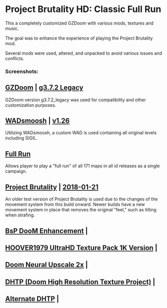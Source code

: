 # Project Brutality HD: Classic Full Run

This a completely customized GZDoom with various mods, textures and music.

The goal was to enhance the experience of playing the Project Brutality mod.

Several mods were used, altered, and unpacked to avoid various issues and conflicts.

### Screenshots:


## [GZDoom](https://zdoom.org/downloads)  |  [g3.7.2 Legacy](https://zdoom.org/files/gzdoom/bin/gzdoom-bin-3-8-0-legacy-x64.zip)

GZDoom version g3.7.2_legacy was used for compatibility and other customization purposes.

## [WADsmoosh](https://jp.itch.io/wadsmoosh)  |  [v1.26](https://jp.itch.io/wadsmoosh/devlog/178575/wadsmoosh-126-hotfix)

Utilizing WADsmoosh, a custom WAD is used containing all original levels including SIGIL.

## [Full Run](https://jp.itch.io/doom-fullrun)
Allows player to play a "full run" of all 171 maps in all id releases as a single campaign.

## [Project Brutality](https://github.com/pa1nki113r/Project_Brutality)  |  [2018-01-21](https://drive.google.com/file/d/1aRFCJeXDpjTxqYUgz_kNaLjkLVS9I6cK/view)

An older test version of Project Brutality is used due to the changes of the movement system from this build onward.
Newer builds have a new movement system in place that removes the original "feel," such as tilting when strafing.

## [BsP DooM Enhancement]()  |  

## [HOOVER1979 UltraHD Texture Pack 1K Version]()  |  

## [Doom Neural Upscale 2x]()  |  

## [DHTP (Doom High Resolution Texture Project)]()  |  

## [Alternate DHTP]()  |  
